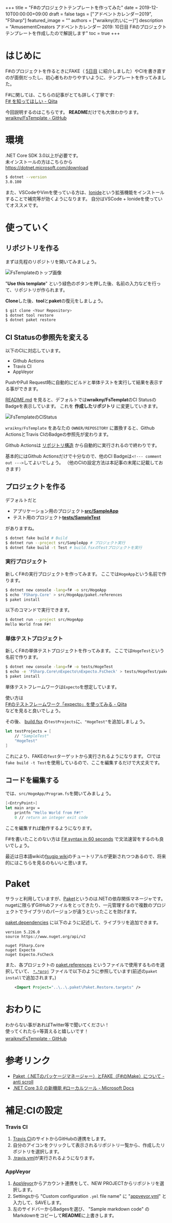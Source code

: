 +++
title =  "F#のプロジェクトテンプレートを作ってみた"
date = 2019-12-10T00:00:00+09:00
draft = false
tags = ["アドベントカレンダー2019", "FSharp"]
featured_image = ""
authors = ["wraikny(れいにー)"]
description = "AmusementCreators アドベントカレンダー 2019: 10日目 F#のプロジェクトテンプレートを作成したので解説します"
toc = true
+++

# はじめに
F#のプロジェクトを作るときにFAKE（
[5日目](https://www.amusement-creators.info/post/articles/advent_calendar/2019/10_0/)
に紹介しました）やCIを書き直すのが面倒だったし、初心者もわかりやすいように、テンプレートを作ってみました。

F#に関しては、こちらの記事がとても詳しく丁寧です:  
[F# を知ってほしい - Qiita](https://qiita.com/cannorin/items/59d79cc9a3b64c761cd4)

今回説明するのはこちらです。
**README**だけでも大体わかります。  
[wraikny/FsTemplate - GitHub](https://github.com/wraikny/FsTemplate)

# 環境
.NET Core SDK 3.0以上が必要です。  
未インストールの方はこちらから  
https://dotnet.microsoft.com/download

```bash
$ dotnet --version
3.0.100
```

また、VSCodeやVimを使っている方は、[Ionide](http://ionide.io/)という拡張機能をインストールすることで補完等が効くようになります。
自分はVSCode + Ionideを使っていてオススメです。

# 使っていく
## リポジトリを作る
まずは先程のリポジトリを開いてみましょう。

![FsTemplateのトップ画像](/images/acac2019/10_FsTemplate-top.png)

"**Use this template**" という緑色のボタンを押した後、名前の入力などを行って、リポジトリが作られます。

**Clone**した後、**tool**と**paket**の復元をしましょう。

```bash
$ git clone <Your Repository>
$ dotnet tool restore
$ dotnet paket restore
```

## CI Statusの参照先を変える
以下のCIに対応しています。

- Github Actions
- Travis CI
- AppVeyor

PushやPull Request時に自動的にビルドと単体テストを実行して結果を表示する事ができます。

[README.md](https://github.com/wraikny/FsTemplate/blob/master/README.md)
を見ると、デフォルトでは**wraikny/FsTemplat**のCI StatusのBadgeを表示しています。
これを **作成したリポジトリ** に変更していきます。

![FsTemplateのCIStatus](/images/acac2019/10_FsTemplate-cistatus.png)

`wraikny/FsTemplate` をあなたの `OWNER/REPOSITORY` に置換すると、Github ActionsとTravis CIのBadgeの参照先が変わります。

Github Actionsは
[リポジトリ構造](https://github.com/wraikny/FsTemplate/tree/master/.github/workflows)
から自動的に実行されるので終わりです。

基本的にはGithub Actionsだけで十分なので、他のCI Badgeは`<!--- comment out --->`してよいでしょう。
（他のCIの設定方法は本記事の末尾に記載しておきます）

## プロジェクトを作る
デフォルトだと

- アプリケーション用のプロジェクト[**src/SampleApp**](https://github.com/wraikny/FsTemplate/tree/master/src/SampleApp)
- テスト用のプロジェクト[**tests/SampleTest**](https://github.com/wraikny/FsTemplate/tree/master/tests/SampleTest)

がありますね。

```bash
$ dotnet fake build # Build
$ dotnet run --project src/SampleApp # プロジェクト実行
$ dotnet fake build -t Test # build.fsxのTestプロジェクトを実行
```

### 実行プロジェクト
新しくF#の実行プロジェクトを作ってみます。
ここでは`HogeApp`という名前で作ります。

```bash
$ dotnet new console -lang=f# -o src/HogeApp
$ echo 'FSharp.Core' > src/HogeApp/paket.references
$ paket install
```

以下のコマンドで実行できます。

```bash
$ dotnet run --project src/HogeApp
Hello World from F#!
```

### 単体テストプロジェクト
新しくF#の単体テストプロジェクトを作ってみます。
ここでは`HogeTest`という名前で作ります。

```bash
$ dotnet new console -lang=f# -o tests/HogeTest
$ echo -e 'FSharp.Core\nExpecto\nExpecto.FsCheck' > tests/HogeTest/paket.references
$ paket install
```

単体テストフレームワークは`Expecto`を想定しています。

使い方は  
[F#のテストフレームワーク「expecto」を使ってみる - Qiita](https://qiita.com/cedretaber/items/ff6b519047ebb6be26f1)  
などを見ると良いでしょう。

その後、
[build.fsx](https://github.com/wraikny/FsTemplate/blob/master/build.fsx)
の`testProjects`に、`"HogeTest"`を追加しましょう。

```fsharp
let testProjects = [
    // "SampleTest"
    "HogeTest"
]
```

これにより、FAKEの`Test`ターゲットから実行されるようになります。
CIでは`fake build -t Test`を使用しているので、ここを編集するだけで大丈夫です。

## コードを編集する

では、`src/HogeApp/Program.fs`を開いてみましょう。

```fsharp
[<EntryPoint>]
let main argv =
    printfn "Hello World from F#!"
    0 // return an integer exit code
```

ここを編集すれば動作するようになります。

F#を書いたことのない方は
[F# syntax in 60 seconds](https://fsharpforfunandprofit.com/posts/fsharp-in-60-seconds/)
で文法速習をするのも良いでしょう。

最近は日本語wikiの[fsugjp wiki](https://github.com/fsugjp/fsugjp/wiki)のチュートリアルが更新されつつあるので、将来的にはこちらを見るのもいいと思います。

# Paket
サラッと利用していますが、[Paket](https://fsprojects.github.io/Paket/)というのは.NETの依存関係マネージャです。
nugetに限らずGitHubファイルをとってきたり、一元管理するので複数のプロジェクトでライブラリのパージョンが違うといったことを防げます。

[paket.dependencies](https://github.com/wraikny/FsTemplate/blob/master/paket.dependencies)
に以下のように記述して、ライブラリを追加できます。

```
version 5.226.0
source https://www.nuget.org/api/v2

nuget FSharp.Core
nuget Expecto
nuget Expecto.FsCheck
```

また、各プロジェクトの
[paket.references](https://github.com/wraikny/FsTemplate/blob/master/src/SampleApp/paket.references)
というファイルで使用するものを選択していて、
[`*.*proj`](https://github.com/wraikny/FsTemplate/blob/master/src/SampleApp/SampleApp.fsproj)
ファイルで以下のように参照しています(前述の`paket install`で追加されます。)

```xml
    <Import Project="..\..\.paket\Paket.Restore.targets" />
```

# おわりに
わからない事があればTwitter等で聞いてください！  
使ってくれたら:star:等貰えると嬉しいです！  
[wraikny/FsTemplate - GitHub](https://github.com/wraikny/FsTemplate)


# 参考リンク
- [Paket（.NETのパッケージマネージャー）とFAKE（F#のMake）について - anti scroll](https://tategakibunko.hatenablog.com/entry/2019/07/09/123655)
- [.NET Core 3.0 の新機能 #ローカルツール - Microsoft Docs](https://docs.microsoft.com/ja-jp/dotnet/core/whats-new/dotnet-core-3-0#local-tools)

# 補足:CIの設定

### Travis CI
1. [Travis CI](https://travis-ci.org/)のサイトからGitHubの連携をします。
2. 自分のアイコンをクリックして表示されるリポジトリ一覧から、作成したリポジトリを選択します。
3. [.travis.yml](https://github.com/wraikny/FsTemplate/blob/master/.travis.yml)が実行されるようになります。

### AppVeyor
1. [AppVeyor](https://www.appveyor.com/)からアカウント連携をして、NEW PROJECTからリポジトリを選択します。
2. Settingsから "Custom configuration `.yml` file name" に "[appveyor.yml](https://github.com/wraikny/FsTemplate/blob/master/appveyor.yml)" と入力して、SAVEします。
3. 左のサイドバーからBadgesを選び、 "Sample markdown code" のMarkdownをコピーして**README**に上書きします。
